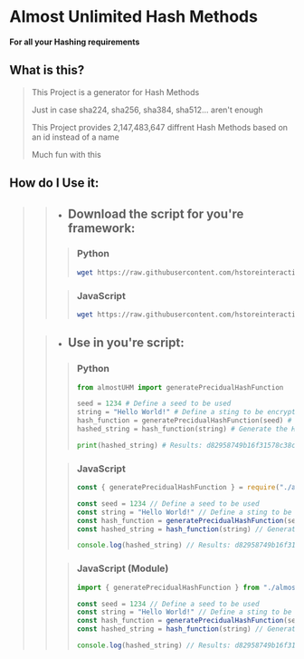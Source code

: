 # Almost Unlimited Hash Methods
__For all your Hashing requirements__

## What is this?
> This Project is a generator for Hash Methods
> 
> Just in case sha224, sha256, sha384, sha512... aren't enough
>
> This Project provides 2,147,483,647 diffrent Hash Methods based on an id instead of a name
>
> Much fun with this

## How do I Use it:
> > - ## Download the script for you're framework:
> > > ### Python
> > > ```bash
> > > wget https://raw.githubusercontent.com/hstoreinteractive/Almost_Unlimited_Hash_Methods/main/almostUHM.py -O almostUHM.py
> > > ```
> >
> > > ### JavaScript
> > > ```bash
> > > wget https://raw.githubusercontent.com/hstoreinteractive/Almost_Unlimited_Hash_Methods/main/almostUHM.js -O almostUHM.js
> > > ```
>
> > - ## Use in you're script:
> > > ### Python
> > > ```python
> > > from almostUHM import generatePrecidualHashFunction
> > >
> > > seed = 1234 # Define a seed to be used
> > > string = "Hello World!" # Define a sting to be encrypted
> > > hash_function = generatePrecidualHashFunction(seed) # Generate the Hash Function corresponding to the seed
> > > hashed_string = hash_function(string) # Generate the Hash of the String using the newly generated Hash Function
> > >
> > > print(hashed_string) # Results: d82958749b16f31578c38cccd6ccb00ccd21878de323da92be5fd46e88543d7f
> > > ```
> >
> > > ### JavaScript
> > > ```javascript
> > > const { generatePrecidualHashFunction } = require("./almostUHM.js")
> > >
> > > const seed = 1234 // Define a seed to be used
> > > const string = "Hello World!" // Define a sting to be encrypted
> > > const hash_function = generatePrecidualHashFunction(seed) // Generate the Hash Function corresponding to the seed
> > > const hashed_string = hash_function(string) // Generate the Hash of the String using the newly generated Hash Function
> > >
> > > console.log(hashed_string) // Results: d82958749b16f31578c38cccd6ccb00ccd21878de323da92be5fd46e88543d7f
> > > ```
> >
> > > ### JavaScript (Module)
> > > ```javascript
> > > import { generatePrecidualHashFunction } from "./almostUHM.js"
> > >
> > > const seed = 1234 // Define a seed to be used
> > > const string = "Hello World!" // Define a sting to be encrypted
> > > const hash_function = generatePrecidualHashFunction(seed) // Generate the Hash Function corresponding to the seed
> > > const hashed_string = hash_function(string) // Generate the Hash of the String using the newly generated Hash Function
> > >
> > > console.log(hashed_string) // Results: d82958749b16f31578c38cccd6ccb00ccd21878de323da92be5fd46e88543d7f
> > > ```
>
